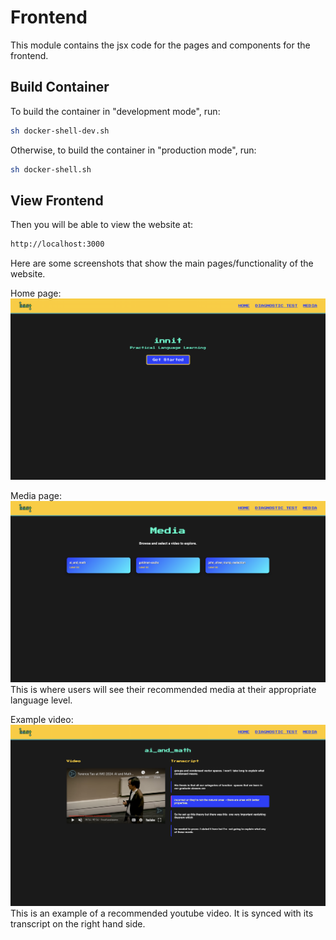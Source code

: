 # Frontend

This module contains the jsx code for the pages and components for the frontend.

## Build Container

To build the container in "development mode", run:

```bash
sh docker-shell-dev.sh
```

Otherwise, to build the container in "production mode", run:

```bash
sh docker-shell.sh
```

## View Frontend

Then you will be able to view the website at:

```bash
http://localhost:3000
```

Here are some screenshots that show the main pages/functionality of the website.

Home page:
![Screenshot of home page](./home_page.png)

Media page:
![Screenshot of media page](./media_page.png)
This is where users will see their recommended media at their appropriate language level.

Example video:
![Screenshot of ](./video_page.png)
This is an example of a recommended youtube video. It is synced with its transcript on the right hand side.
